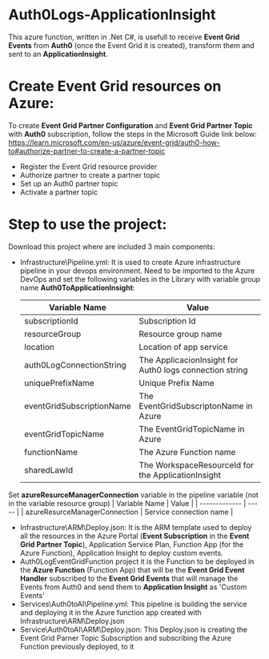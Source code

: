 # Auth0Logs-ApplicationInsight
This azure function, written in .Net C#, is usefull to receive **Event Grid Events** from **Auth0** (once the Event Grid it is created), transform them and sent to an **ApplicationInsight**.

# Create Event Grid resources on Azure:
To create **Event Grid Partner Configuration** and **Event Grid Partner Topic** with **Auth0** subscription, follow the steps in the Microsoft Guide link below:
https://learn.microsoft.com/en-us/azure/event-grid/auth0-how-to#authorize-partner-to-create-a-partner-topic
- Register the Event Grid resource provider
- Authorize partner to create a partner topic
- Set up an Auth0 partner topic
- Activate a partner topic

# Step to use the project:
Download this project where are included 3 main components:
- Infrastructure\Pipeline.yml: It is used to create Azure infrastructure pipeline in your devops environment. Need to be imported to the Azure DevOps and set the following variables in the Library with variable group name **Auth0ToApplicationInsight**:

  | Variable Name | Value |
  | ------------- | ----- |
  | subscriptionId | Subscription Id |
  | resourceGroup | Resource group name |
  | location | Location of app service |
  | auth0LogConnectionString | The ApplicacionInsight for Auth0 logs connection string |
  | uniquePrefixName | Unique Prefix Name |
  | eventGridSubscriptionName | The EventGridSubscriptonName in Azure |
  | eventGridTopicName | The EventGridTopicName in Azure |
  | functionName | The Azure Function name |
  | sharedLawId | The WorkspaceResourceId for the ApplicationInsight |
Set **azureResurceManagerConnection** variable in the pipeline variable (not in the variable resource group)
  | Variable Name | Value |
  | ------------- | ----- |
  | azureResurceManagerConnection | Service connection name |

- Infrastructure\ARM\Deploy.json: It is the ARM template used to deploy all the resources in the Azure Portal (**Event Subscription** in the **Event Grid Partner Topic**), Application Service Plan, Function App (for the Azure Function), Application Insight to deploy custom events.
- Auth0LogEventGridFunction project it is the Function to be deployed in the **Azure Function** (Function App) that will be the **Event Grid Event Handler** subscribed to the **Event Grid Events** that will manage the Events from Auth0 and send them to **Application Insight** as 'Custom Events'
- Services\Auth0toAI\Pipeline.yml: This pipeline is building the service and deploying it in the Azure function app created with Infrastructure\ARM\Deploy.json
- Service\Auth0toAI\ARM\Deploy.json: This Deploy.json is creating the Event Grid Parner Topic Subscription and subscribing the Azure Function previously deployed, to it